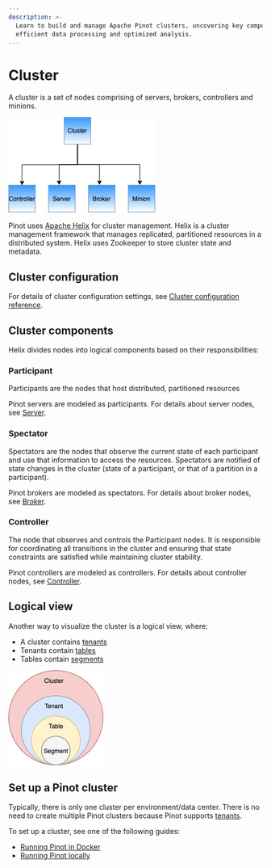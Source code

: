 ```yaml
---
description: >-
  Learn to build and manage Apache Pinot clusters, uncovering key components for
  efficient data processing and optimized analysis.
---
```


# Cluster

A cluster is a set of nodes comprising of servers, brokers, controllers and minions.

![Pinot cluster components](../../.gitbook/assets/components.jpg)

Pinot uses [Apache Helix](http://helix.apache.org) for cluster management. Helix is a cluster management framework that manages replicated, partitioned resources in a distributed system. Helix uses Zookeeper to store cluster state and metadata.

## Cluster configuration

For details of cluster configuration settings, see [Cluster configuration reference](https://docs.pinot.apache.org/configuration-reference/cluster).

## Cluster components

Helix divides nodes into logical components based on their responsibilities:

### Participant

Participants are the nodes that host distributed, partitioned resources

Pinot servers are modeled as participants. For details about server nodes, see [Server](server.md).

### Spectator

Spectators are the nodes that observe the current state of each participant and use that information to access the resources. Spectators are notified of state changes in the cluster (state of a participant, or that of a partition in a participant).

Pinot brokers are modeled as spectators. For details about broker nodes, see [Broker](broker.md).

### Controller

The node that observes and controls the Participant nodes. It is responsible for coordinating all transitions in the cluster and ensuring that state constraints are satisfied while maintaining cluster stability.

Pinot controllers are modeled as controllers. For details about controller nodes, see [Controller](controller.md).

## Logical view

Another way to visualize the cluster is a logical view, where:

* A cluster contains [tenants](tenant.md)
* Tenants contain [tables](table.md)
* Tables contain [segments](segment.md)

![](../../.gitbook/assets/ClusterLogical.jpg)

## Set up a Pinot cluster

Typically, there is only one cluster per environment/data center. There is no need to create multiple Pinot clusters because Pinot supports [tenants](tenant.md).&#x20;

To set up a cluster, see one of the following guides:

* [Running Pinot in Docker](../getting-started/running-pinot-in-docker.md)
* [Running Pinot locally](../getting-started/running-pinot-locally.md)
